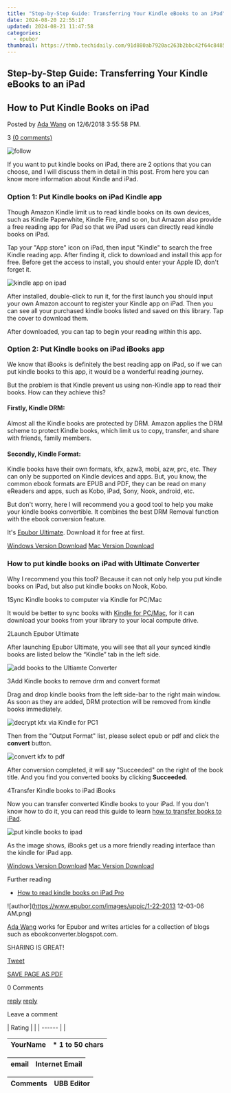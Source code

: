 ```yaml
---
title: "Step-by-Step Guide: Transferring Your Kindle eBooks to an iPad"
date: 2024-08-20 22:55:17
updated: 2024-08-21 11:47:58
categories:
  - epubor
thumbnail: https://thmb.techidaily.com/91d880ab7920ac263b2bbc42f64c84854115542d15d4b0d06e6a3ab502cdbe2d.jpg
---
```


## Step-by-Step Guide: Transferring Your Kindle eBooks to an iPad

## How to Put Kindle Books on iPad

Posted by [Ada Wang](https://plus.google.com/+AdaWang/posts) on 12/6/2018 3:55:58 PM.

3 [(0 comments)](http://www.epubor.com/#comment-area) 



![follow](http://www.epubor.com/images/follow.png)

If you want to put kindle books on iPad, there are 2 options that you can choose, and I will discuss them in detail in this post. From here you can know more information about Kindle and iPad.

### Option 1: Put Kindle books on iPad Kindle app

Though Amazon Kindle limit us to read kindle books on its own devices, such as Kindle Paperwhite, Kindle Fire, and so on, but Amazon also provide a free reading app for iPad so that we iPad users can directly read kindle books on iPad.

Tap your "App store" icon on iPad, then input "Kindle" to search the free Kindle reading app. After finding it, click to download and install this app for free. Before get the access to install, you should enter your Apple ID, don't forget it.

![kindle app on ipad](http://www.epubor.com/images/uppic/kindle-app-on-ipad.jpg)

After installed, double-click to run it, for the first launch you should input your own Amazon account to register your Kindle app on iPad. Then you can see all your purchased kindle books listed and saved on this library. Tap the cover to download them.

After downloaded, you can tap to begin your reading within this app.

### Option 2: Put Kindle books on iPad iBooks app

We know that iBooks is definitely the best reading app on iPad, so if we can put kindle books to this app, it would be a wonderful reading journey.

But the problem is that Kindle prevent us using non-Kindle app to read their books. How can they achieve this?

#### **Firstly, Kindle DRM:**

Almost all the Kindle books are protected by DRM. Amazon applies the DRM scheme to protect Kindle books, which limit us to copy, transfer, and share with friends, family members.

#### **Secondly, Kindle Format:**

Kindle books have their own formats, kfx, azw3, mobi, azw, prc, etc. They can only be supported on Kindle devices and apps. But, you know, the common ebook formats are EPUB and PDF, they can be read on many eReaders and apps, such as Kobo, iPad, Sony, Nook, android, etc.

But don't worry, here I will recommend you a good tool to help you make your kindle books convertible. It combines the best DRM Removal function with the ebook conversion feature.

It's [Epubor Ultimate](https://tools.techidaily.com/epubor/ultimate/). Download it for free at first.

[Windows Version Download](https://tools.techidaily.com/epubor/ultimate/) [Mac Version Download](https://tools.techidaily.com/epubor/ultimate/) 

### How to put kindle books on iPad with Ultimate Converter

Why I recommend you this tool? Because it can not only help you put kindle books on iPad, but also put kindle books on Nook, Kobo.

1Sync Kindle books to computer via Kindle for PC/Mac

It would be better to sync books with [Kindle for PC/Mac](http://www.amazon.com/gp/feature.html/ref=sv%5Fkstore%5F3?ie=UTF8&docId=1000493771), for it can download your books from your library to your local compute drive.

2Launch Epubor Ultimate

After launching Epubor Ultimate, you will see that all your synced kindle books are listed below the “Kindle” tab in the left side.

![add books to the Ultiamte Converter](http://www.epubor.com/images/uppic/add-book.png)

3Add Kindle books to remove drm and convert format

Drag and drop kindle books from the left side-bar to the right main window. As soon as they are added, DRM protection will be removed from kindle books immediately.

![decrypt kfx via Kindle for PC1](http://www.epubor.com/images/uppic/decrypt-kfx-via-Kindle-for-PC1.png)

Then from the "Output Format" list, please select epub or pdf and click the **convert** button.

![convert kfx to pdf](http://www.epubor.com/images/uppic/convert-kfx-to-pdf.png)

After conversion completed, it will say "Succeeded" on the right of the book title. And you find you converted books by clicking **Succeeded**.

4Transfer Kindle books to iPad iBooks

Now you can transfer converted Kindle books to your iPad. If you don't know how to do it, you can read this guide to learn [how to transfer books to iPad](https://tools.techidaily.com/epubor/products/).

![put kindle books to ipad](http://www.epubor.com/images/uppic/put-kindle-books-on-ipad.jpg)

As the image shows, iBooks get us a more friendly reading interface than the kindle for iPad app.

[Windows Version Download](https://tools.techidaily.com/epubor/ultimate/) [Mac Version Download](https://tools.techidaily.com/epubor/ultimate/) 

Further reading

* [How to read kindle books on iPad Pro](https://tools.techidaily.com/epubor/products/)

![author](https://www.epubor.com/images/uppic/1-22-2013 12-03-06 AM.png)

[Ada Wang](https://plus.google.com/+AdaWang/posts) works for Epubor and writes articles for a collection of blogs such as ebookconverter.blogspot.com.

SHARING IS GREAT!

[Tweet](https://twitter.com/share) 

[SAVE PAGE AS PDF](https://tools.techidaily.com/epubor/products/) 



0 Comments

[reply](https://tools.techidaily.com/epubor/products/) [reply](https://tools.techidaily.com/epubor/products/) 

Leave a comment

| Rating |  |
| ------ |  |

| YourName | \*  1 to 50 chars |
| -------- | ----------------- |

| email | Internet Email |
| ----- | -------------- |

| Comments | UBB Editor |
| -------- | ---------- |

<ins class="adsbygoogle"
     style="display:block"
     data-ad-format="autorelaxed"
     data-ad-client="ca-pub-7571918770474297"
     data-ad-slot="1223367746"></ins>



<ins class="adsbygoogle"
     style="display:block"
     data-ad-client="ca-pub-7571918770474297"
     data-ad-slot="8358498916"
     data-ad-format="auto"
     data-full-width-responsive="true"></ins>
